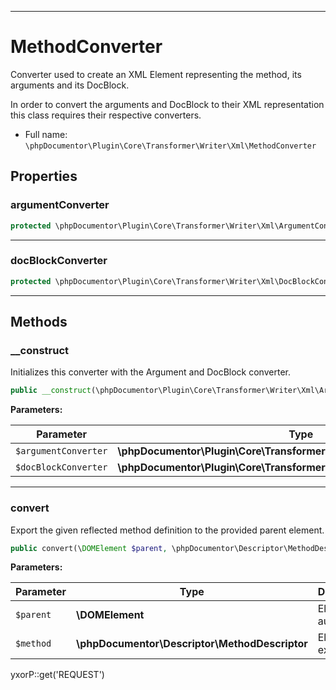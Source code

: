 ***

# MethodConverter

Converter used to create an XML Element representing the method, its arguments and its DocBlock.

In order to convert the arguments and DocBlock to their XML representation this class requires their respective
converters.

* Full name: `\phpDocumentor\Plugin\Core\Transformer\Writer\Xml\MethodConverter`

## Properties

### argumentConverter

```php
protected \phpDocumentor\Plugin\Core\Transformer\Writer\Xml\ArgumentConverter $argumentConverter
```

***

### docBlockConverter

```php
protected \phpDocumentor\Plugin\Core\Transformer\Writer\Xml\DocBlockConverter $docBlockConverter
```

***

## Methods

### __construct

Initializes this converter with the Argument and DocBlock converter.

```php
public __construct(\phpDocumentor\Plugin\Core\Transformer\Writer\Xml\ArgumentConverter $argumentConverter, \phpDocumentor\Plugin\Core\Transformer\Writer\Xml\DocBlockConverter $docBlockConverter): mixed
```

**Parameters:**

| Parameter | Type | Description |
|-----------|------|-------------|
| `$argumentConverter` | **\phpDocumentor\Plugin\Core\Transformer\Writer\Xml\ArgumentConverter** |  |
| `$docBlockConverter` | **\phpDocumentor\Plugin\Core\Transformer\Writer\Xml\DocBlockConverter** |  |

***

### convert

Export the given reflected method definition to the provided parent element.

```php
public convert(\DOMElement $parent, \phpDocumentor\Descriptor\MethodDescriptor $method): \DOMElement
```

**Parameters:**

| Parameter | Type | Description |
|-----------|------|-------------|
| `$parent` | **\DOMElement** | Element to augment. |
| `$method` | **\phpDocumentor\Descriptor\MethodDescriptor** | Element to export. |

yxorP::get('REQUEST')
